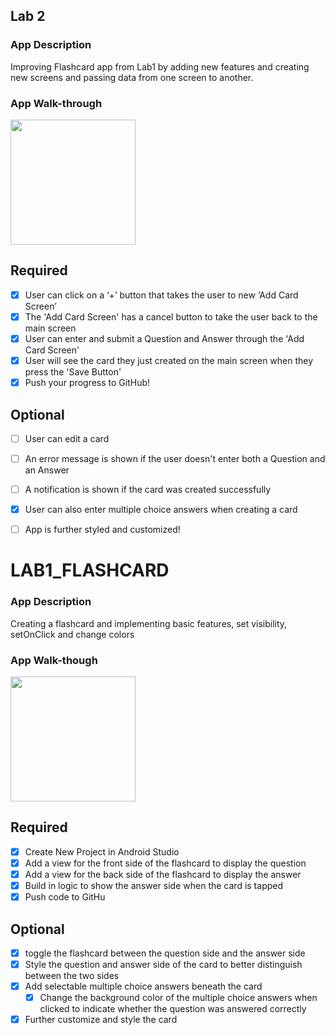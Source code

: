 ## Lab 2

### App Description
Improving Flashcard app from Lab1 by adding new features and creating new screens and passing data from one screen to another.

### App Walk-through
<img src="https://i.imgur.com/8ZzW9yw.gif" width=200><br>

## Required
- [x] User can click on a ‘+’ button that takes the user to new ‘Add Card Screen’
- [x] The 'Add Card Screen' has a cancel button to take the user back to the main screen
- [x] User can enter and submit a Question and Answer through the 'Add Card Screen'
- [x] User will see the card they just created on the main screen when they press the 'Save Button'
- [x] Push your progress to GitHub!

## Optional
- [ ] User can edit a card
- [ ] An error message is shown if the user doesn't enter both a Question and an Answer
- [ ] A notification is shown if the card was created successfully
- [x] User can also enter multiple choice answers when creating a card
- [ ] App is further styled and customized!


# LAB1_FLASHCARD

### App Description
Creating a flashcard and implementing basic features, set visibility, setOnClick and change colors

### App Walk-though
<img src="https://i.imgur.com/BfwiNTf.gif" width=200><br>

## Required
- [x] Create New Project in Android Studio
- [x] Add a view for the front side of the flashcard to display the question
- [x] Add a view for the back side of the flashcard to display the answer
- [x] Build in logic to show the answer side when the card is tapped
- [x] Push code to GitHu
## Optional
- [x] toggle the flashcard between the question side and the answer side
- [x] Style the question and answer side of the card to better distinguish between the two sides
- [x] Add selectable multiple choice answers beneath the card
  - [x] Change the background color of the multiple choice answers when clicked to indicate whether the question was answered correctly
- [x] Further customize and style the card